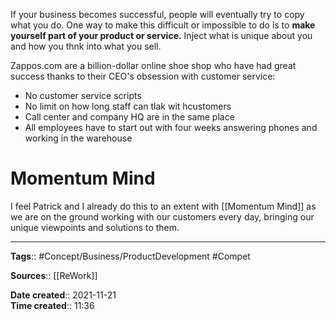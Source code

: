 If your business becomes successful, people will eventually try to copy what you do. One way to make this difficult or impossible to do is to **make yourself part of your product or service.** Inject what is unique about you and how you thnk into what you sell. 

Zappos.com are a billion-dollar online shoe shop who have had great success thanks to their CEO's obsession with customer service:
- No customer service scripts
- No limit on how long staff can tlak wit hcustomers
- Call center and company HQ are in the same place
- All employees have to start out with four weeks answering phones and working in the warehouse


# Momentum Mind
I feel Patrick and I already do this to an extent with [[Momentum Mind]] as we are on the ground working with our customers every day, bringing our unique viewpoints and solutions to them. 


---
**Tags**:: #Concept/Business/ProductDevelopment #Compet

**Sources**:: [[ReWork]]

**Date created**:: 2021-11-21  
**Time created**:: 11:36